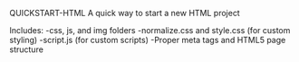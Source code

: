 QUICKSTART-HTML
A quick way to start a new HTML project

Includes:
-css, js, and img folders
-normalize.css and style.css (for custom styling)
-script.js (for custom scripts)
-Proper meta tags and HTML5 page structure